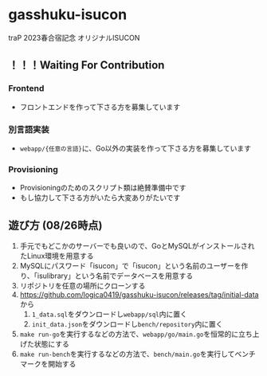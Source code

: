 # gasshuku-isucon

traP 2023春合宿記念 オリジナルISUCON

## ！！！Waiting For Contribution

### Frontend

- フロントエンドを作って下さる方を募集しています

### 別言語実装

- `webapp/{任意の言語}`に、Go以外の実装を作って下さる方を募集しています

### Provisioning

- Provisioningのためのスクリプト類は絶賛準備中です
- もし協力して下さる方がいたら大変ありがたいです

## 遊び方 (08/26時点)

1. 手元でもどこかのサーバーでも良いので、GoとMySQLがインストールされたLinux環境を用意する
2. MySQLにパスワード「isucon」で「isucon」という名前のユーザーを作り、「isulibrary」という名前でデータベースを用意する
3. リポジトリを任意の場所にクローンする
4. <https://github.com/logica0419/gasshuku-isucon/releases/tag/initial-data> から
   1. `1_data.sql`をダウンロードし`webapp/sql`内に置く
   2. `init_data.json`をダウンロードし`bench/repository`内に置く
5. `make run-go`を実行するなどの方法で、`webapp/go/main.go`を恒常的に立ち上げた状態にする
6. `make run-bench`を実行するなどの方法で、`bench/main.go`を実行してベンチマークを開始する
